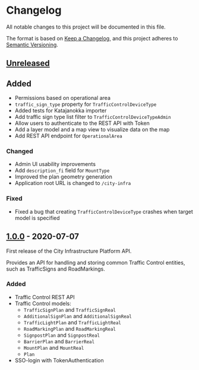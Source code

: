 # Changelog

All notable changes to this project will be documented in this file.

The format is based on [Keep a Changelog](https://keepachangelog.com/en/1.0.0/),
and this project adheres to [Semantic Versioning](https://semver.org/spec/v2.0.0.html).

## [Unreleased]

## Added
- Permissions based on operational area
- `traffic_sign_type` property for `TrafficControlDeviceType`
- Added tests for Katajanokka importer
- Add traffic sign type list filter to `TrafficControlDeviceTypeAdmin`
- Allow users to authenticate to the REST API with Token
- Add a layer model and a map view to visualize data on the map
- Add REST API endpoint for `OperationalArea`

### Changed
- Admin UI usability improvements
- Add `description_fi` field for `MountType`
- Improved the plan geometry generation
- Application root URL is changed to `/city-infra`

### Fixed
- Fixed a bug that creating `TrafficControlDeviceType` crashes when target model is specified

## [1.0.0] - 2020-07-07

First release of the City Infrastructure Platform API.

Provides an API for handling and storing common Traffic Control entities, such as TrafficSigns and RoadMarkings.

### Added
- Traffic Control REST API
- Traffic Control models:
  - `TrafficSignPlan` and `TrafficSignReal`
  - `AdditionalSignPlan` and `AdditionalSignReal`
  - `TrafficLightPlan` and `TrafficLightReal`
  - `RoadMarkingPlan` and `RoadMarkingReal`
  - `SignpostPlan` and `SignpostReal`
  - `BarrierPlan` and `BarrierReal`
  - `MountPlan` and `MountReal`
  - `Plan`
- SSO-login with TokenAuthentication

[unreleased]: https://github.com/City-of-Helsinki/city-infrastructure-platform/compare/v1.0.0...HEAD
[1.0.0]: https://github.com/City-of-Helsinki/city-infrastructure-platform/compare/v0.0.1...v1.0.0
